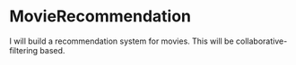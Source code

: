 # MovieRecommendation
I will build a recommendation system for movies. This will be collaborative-filtering based. 
